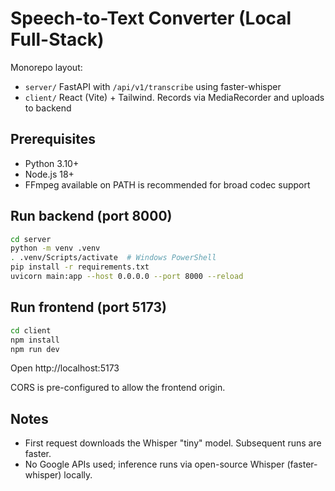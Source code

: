 Speech-to-Text Converter (Local Full-Stack)
===========================================

Monorepo layout:
- `server/` FastAPI with `/api/v1/transcribe` using faster-whisper
- `client/` React (Vite) + Tailwind. Records via MediaRecorder and uploads to backend

Prerequisites
-------------
- Python 3.10+
- Node.js 18+
- FFmpeg available on PATH is recommended for broad codec support

Run backend (port 8000)
-----------------------
```bash
cd server
python -m venv .venv
. .venv/Scripts/activate  # Windows PowerShell
pip install -r requirements.txt
uvicorn main:app --host 0.0.0.0 --port 8000 --reload
```

Run frontend (port 5173)
------------------------
```bash
cd client
npm install
npm run dev
```

Open http://localhost:5173

CORS is pre-configured to allow the frontend origin.

Notes
-----
- First request downloads the Whisper "tiny" model. Subsequent runs are faster.
- No Google APIs used; inference runs via open-source Whisper (faster-whisper) locally.


